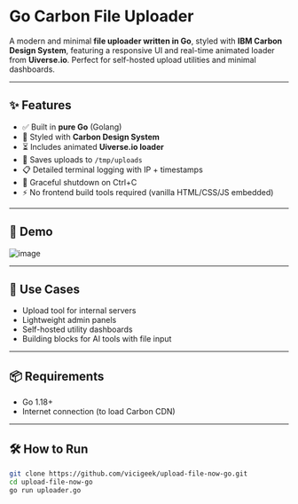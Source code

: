 # Go Carbon File Uploader

A modern and minimal **file uploader written in Go**, styled with **IBM Carbon Design System**, featuring a responsive UI and real-time animated loader from **Uiverse.io**. Perfect for self-hosted upload utilities and minimal dashboards.

---

## ✨ Features

- ✅ Built in **pure Go** (Golang)
- 🎨 Styled with **Carbon Design System**
- ⏳ Includes animated **Uiverse.io loader**
- 📁 Saves uploads to `/tmp/uploads`
- 📋 Detailed terminal logging with IP + timestamps
- 🛑 Graceful shutdown on Ctrl+C
- ⚡ No frontend build tools required (vanilla HTML/CSS/JS embedded)

---

## 🚀 Demo

![image](https://github.com/user-attachments/assets/a887f48f-767a-4c90-b327-0994cc2f8070)


---

## 🧠 Use Cases

- Upload tool for internal servers
- Lightweight admin panels
- Self-hosted utility dashboards
- Building blocks for AI tools with file input

---

## 📦 Requirements

- Go 1.18+
- Internet connection (to load Carbon CDN)

---

## 🛠️ How to Run

```bash
git clone https://github.com/vicigeek/upload-file-now-go.git
cd upload-file-now-go
go run uploader.go
